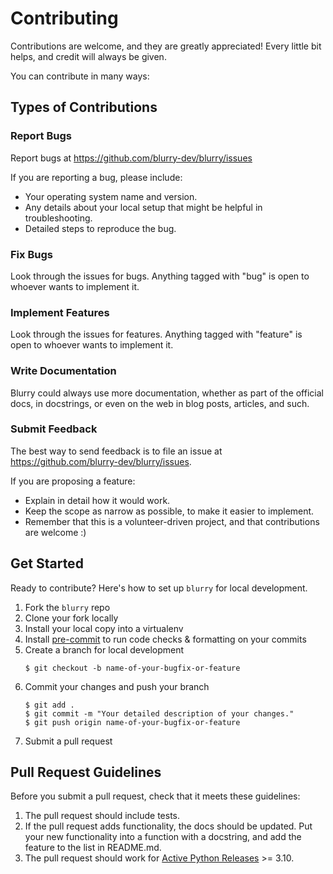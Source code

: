 # Contributing

Contributions are welcome, and they are greatly appreciated! Every little bit helps, and credit will always be given. 

You can contribute in many ways:

## Types of Contributions

### Report Bugs

Report bugs at <https://github.com/blurry-dev/blurry/issues>

If you are reporting a bug, please include:

- Your operating system name and version.
- Any details about your local setup that might be helpful in troubleshooting.
- Detailed steps to reproduce the bug.

### Fix Bugs

Look through the issues for bugs. Anything tagged with "bug" is open to whoever wants to implement it.

### Implement Features

Look through the issues for features. Anything tagged with "feature" is open to whoever wants to implement it.

### Write Documentation

Blurry could always use more documentation, whether as part of the  official docs, in docstrings, or even on the web in blog posts, articles, and such.

### Submit Feedback

The best way to send feedback is to file an issue at <https://github.com/blurry-dev/blurry/issues>.

If you are proposing a feature:

- Explain in detail how it would work.
- Keep the scope as narrow as possible, to make it easier to implement.
- Remember that this is a volunteer-driven project, and that contributions are welcome :)

## Get Started

Ready to contribute? Here's how to set up `blurry` for local development.

1. Fork the `blurry` repo
1. Clone your fork locally
1. Install your local copy into a virtualenv
1. Install [pre-commit](https://pre-commit.com/) to run code checks & formatting on your commits
1. Create a branch for local development
    ```shell
    $ git checkout -b name-of-your-bugfix-or-feature
    ```
1. Commit your changes and push your branch
    ```shell
    $ git add .
    $ git commit -m "Your detailed description of your changes."
    $ git push origin name-of-your-bugfix-or-feature
    ```
1. Submit a pull request

## Pull Request Guidelines

Before you submit a pull request, check that it meets these guidelines:

1. The pull request should include tests.
2. If the pull request adds functionality, the docs should be updated. Put your new functionality into a function with a docstring, and add the feature to the list in README.md.
3. The pull request should work for [Active Python Releases](https://www.python.org/downloads/) >= 3.10.
